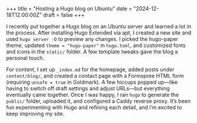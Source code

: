 +++
title = "Hosting a Hugo blog on Ubuntu"
date = "2024-12-18T12:00:00Z"
draft = false
+++

I recently put together a Hugo blog on an Ubuntu server and learned a lot in the process. After installing Hugo Extended via apt, I created a new site and used `hugo server -D` to preview any changes. I picked the hugo-paper theme, updated `theme = "hugo-paper"` in `hugo.toml`, and customized fonts and icons in the `static/` folder. A few template tweaks gave the blog a personal touch.

For content, I set up `_index.md` for the homepage, added posts under `content/blog/`, and created a contact page with a Formspree HTML form (requiring `unsafe = true` in Goldmark). A few hiccups popped up—like having to switch off draft settings and adjust URLs—but everything eventually came together. Once I was happy, I ran `hugo` to generate the `public/` folder, uploaded it, and configured a Caddy reverse proxy. It’s been fun experimenting with Hugo and refining each detail, and I’m excited to keep improving my site.